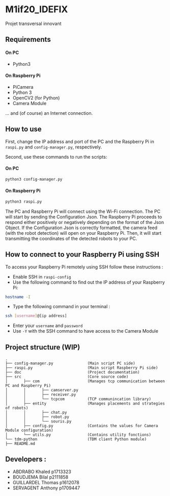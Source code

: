 # M1if20_IDEFIX

Projet transversal innovant 

## Requirements
#### On PC
- Python3

#### On Raspberry Pi
- PiCamera
- Python 3
- OpenCV2 (for Python)
- Camera Module

... and (of course) an Internet connection.

## How to use
First, change the IP address and port of the PC and the Raspberry Pi in `raspi.py` and `config-manager.py`, respectively.

Second, use these commands to run the scripts:
#### On PC
```bash
python3 config-manager.py
```

#### On Raspberry Pi
```bash
python3 raspi.py
```
The PC and Raspberry Pi will connect using the Wi-Fi connection.
The PC will start by sending the Configuration Json. The Raspberry Pi proceeds to respond either positively or negatively depending on the
format of the Json Object. If the Configuration Json is correctly formatted, the camera feed (with the robot detection) will open 
on your Raspberry Pi. Then, it will start transmitting the coordinates of the detected robots to your PC.


## How to connect to your Raspberry Pi using SSH
To access your Raspberry Pi remotely using SSH follow these instructions :
- Enable SSH in `raspi-config`
- Use the following command to find out the IP address of your Raspberry Pi:
```bash
hostname -I
```
- Type the following command in your terminal : 
```bash
ssh [username]@[ip address]
``` 
- Enter your `username` and `password`
- Use `-Y` with the SSH command to have access to the Camera Module 


## Project structure (WIP)
```
.
├── config-manager.py               (Main script PC side)
├── raspi.py                        (Main script Raspberry Pi side)
├── doc                             (Project documentation)
├── src                             (Core source code)
│       ├── com                     (Manages tcp communication between PC and Raspberry Pi)
│       │       ├── camserver.py    
│       │       ├── receiver.py
│       │       └── tcpcom          (TCP communincation library)
│       ├── entity                  (Manages placements and strategies of robots)
│       │       ├── chat.py
│       │       ├── robot.py
│       │       └── souris.py
│       ├── config.py               (Contains the values for Camera Module configuration)
│       └── utils.py                (Contains utility fonctions)
└── tdm-python                      (TDM client Python module)
├── README.md
```


## Developers : 
* ABDRABO Khaled p1713323
* BOUDJEMA Bilal p2111858
* GUILLARDEL Thomas p1612078
* SERVAGENT Anthony p1709447
